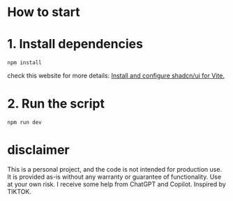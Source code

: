 # How to start
# 1. Install dependencies
```shell
npm install
```
check this website for more details:
[Install and configure shadcn/ui for Vite.](https://ui.shadcn.com/docs/installation/vite)
# 2. Run the script
```shell
npm run dev
```

# disclaimer
This is a personal project, and the code is not intended for production use. It is provided as-is without any warranty or guarantee of functionality. Use at your own risk.
I receive some help from ChatGPT and Copilot.
Inspired by TIKTOK.